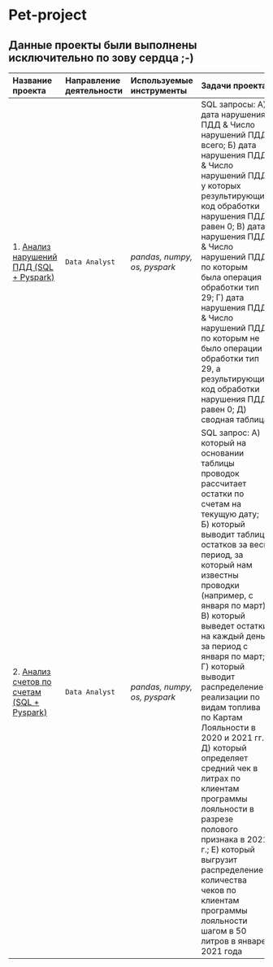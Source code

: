 # Pet-project
## Данные проекты были выполнены исключительно по зову сердца ;-)

|Название проекта                     |Направление деятельности   |Используемые инструменты     | Задачи проекта                                                      |
|:------------------------------------|:--------------------------|:----------------------------|:--------------------------------------------------------------------|
|1. [Анализ нарушений ПДД (SQL + Pyspark)](https://github.com/sx118828/DLS1/blob/main/1.%20knn/%5Bhomework%5Dknn.ipynb)|`Data Analyst`|*pandas, numpy, os, pyspark*|SQL запросы: А) дата нарушения ПДД & Число нарушений ПДД всего; Б) дата нарушения ПДД & Число нарушений ПДД у которых результирующий код обработки нарушения ПДД равен 0; В) дата нарушения ПДД & Число нарушений ПДД по которым была операция обработки тип 29; Г) дата нарушения ПДД & Число нарушений ПДД по которым не было операции обработки тип 29, а результирующий код обработки нарушения ПДД равен 0; Д) сводная таблица |
|2. [Анализ счетов по счетам (SQL + Pyspark)](https://github.com/sx118828/DLS1/blob/main/1.%20knn/%5Bhomework%5Dknn.ipynb)|`Data Analyst`|*pandas, numpy, os, pyspark*|SQL запрос: А) который на основании таблицы проводок рассчитает остатки по счетам на текущую дату; Б) который выводит таблицу остатков за весь период, за который нам известны проводки (например, с января по март); В) который выведет остатки на каждый день за период с января по март; Г)  который выводит распределение реализации по видам топлива по Картам Лояльности в 2020 и 2021 гг.; Д) который определяет средний чек в литрах по клиентам программы лояльности в разрезе полового признака в 2021 г.; Е) который выгрузит распределение количества чеков по клиентам программы лояльности шагом в 50 литров в январе 2021 года |
